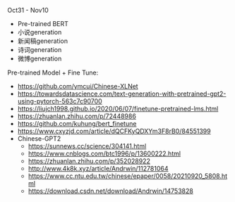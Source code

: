 Oct31 - Nov10
* Pre-trained BERT
* 小说generation
* 新闻稿generation
* 诗词generation
* 微博generation

Pre-trained Model + Fine Tune:
* https://github.com/ymcui/Chinese-XLNet
* https://towardsdatascience.com/text-generation-with-pretrained-gpt2-using-pytorch-563c7c90700
* https://liujch1998.github.io/2020/06/07/finetune-pretrained-lms.html
* https://zhuanlan.zhihu.com/p/72448986
* https://github.com/kuhung/bert_finetune
* https://www.cxyzjd.com/article/dQCFKyQDXYm3F8rB0/84551399
* Chinese-GPT2
  * https://sunnews.cc/science/304141.html
  * https://www.cnblogs.com/btc1996/p/13600222.html
  * https://zhuanlan.zhihu.com/p/352028922
  * http://www.4k8k.xyz/article/Andrwin/112781064
  * https://www.cc.ntu.edu.tw/chinese/epaper/0058/20210920_5808.html
  * https://download.csdn.net/download/Andrwin/14753828 
